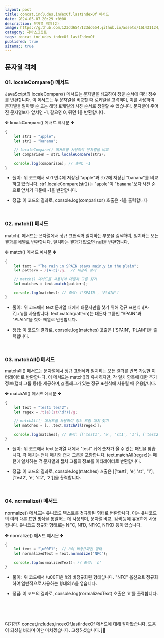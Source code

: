 ```yaml
---
layout: post
title: concat,includes,indexOf,lastIndexOf 메서드
date: 2024-05-07 20:29 +0900
description: 문자열 객체(2)
image: https://github.com/123dd654/123dd654.github.io/assets/161431124/88904778-f12e-4577-9ea7-92de2b04a1ee
category: 자바스크립트
tags: concat includes indexOf lastIndexOf
published: true
sitemap: true
---
```



## 문자열 객체<br />

### 01. localeCompare() 메서드             
JavaScript의 localeCompare() 메서드는 문자열을 비교하여 정렬 순서에 따라 정수를 반환합니다.
이 메서드는 두 문자열을 비교할 때 로케일을 고려하며, 이를 사용하여 문자열을 알파벳 순 또는 해당 로케일의 사전 순서로 정렬할 수 있습니다.
문자열이 주어진 문자열보다 앞서면 -1, 같으면 0, 뒤면 1을 반환합니다.

✤ localeCompare() 메서드 예시문 ✤

````javascript 
{
    let str1 = "apple";
    let str2 = "banana";

    // localeCompare() 메서드를 사용하여 문자열을 비교
    let comparison = str1.localeCompare(str2);

    console.log(comparison); // 출력: -1
}
````

* 풀이 :
위 코드에서 str1 변수에 저장된 "apple"과 str2에 저장된 "banana"를 비교하고 있습니다.
str1.localeCompare(str2)는 "apple"이 "banana"보다 사전 순으로 앞서기 때문에 -1을 반환합니다.

* 정답:
이 코드의 결과로, console.log(comparison) 호출은 -1을 출력합니다

<br />

### 02. match() 메서드            
match() 메서드는 문자열에서 정규 표현식과 일치하는 부분을 검색하여, 일치하는 모든 결과를 배열로 반환합니다.
일치하는 결과가 없으면 null을 반환합니다.

✤ match() 메서드 예시문 ✤

````javascript 
{
    let text = "The rain in SPAIN stays mainly in the plain";
    let pattern = /[A-Z]+/g;  // 대문자 찾기

    // match() 메서드를 사용하여 대문자 그룹 찾기
    let matches = text.match(pattern);

    console.log(matches); // 출력: ['SPAIN', 'PLAIN']
}
````

* 풀이 :
위 코드에서 text 문자열 내에서 대문자만을 찾기 위해 정규 표현식 /[A-Z]+/g를 사용합니다.
text.match(pattern)는 대문자 그룹인 "SPAIN"과 "PLAIN"을 찾아 배열로 반환합니다.

* 정답:
이 코드의 결과로, console.log(matches) 호출은 ['SPAIN', 'PLAIN']을 출력합니다.

<br />

### 03. matchAll() 메서드      
matchAll() 메서드는 문자열에서 정규 표현식과 일치하는 모든 결과를 반복 가능한 이터레이터로 반환합니다.
이 메서드는 match()와 유사하지만, 각 일치 항목에 대한 추가 정보(캡처 그룹 등)를 제공하며,
g 플래그가 있는 정규 표현식에 사용될 때 유용합니다.

✤ matchAll() 메서드 예시문 ✤

````javascript 
{
    let text = "test1 test2";
    let regex = /t(e)(st(\d?))/g;

    // matchAll() 메서드를 사용하여 정보 포함 매치 찾기
    let matches = [...text.matchAll(regex)];

    console.log(matches); // 출력: [['test1', 'e', 'st1', '1'], ['test2', 'e', 'st2', '2']]
}
````

* 풀이 :
위 코드에서 text 문자열 내에서 "test" 뒤에 숫자가 올 수 있는 패턴을 찾습니다. 각 매치는 전체 매치와 캡처 그룹을 포함합니다.
text.matchAll(regex)는 패턴에 일치하는 각 문자열과 캡처 그룹의 정보를 이터레이터로 반환합니다.

* 정답:
이 코드의 결과로, console.log(matches) 호출은 [['test1', 'e', 'st1', '1'], ['test2', 'e', 'st2', '2']]을 출력합니다.

<br />

### 04. normalize() 메서드           
normalize() 메서드는 유니코드 텍스트를 정규화된 형태로 변환합니다.
이는 유니코드의 여러 다른 표현 방식을 통일하는 데 사용되며, 문자열 비교, 검색 등에 유용하게 사용됩니다.
유니코드 정규화 형태로는 NFC, NFD, NFKC, NFKD 등이 있습니다.

✤ normalize() 메서드 예시문 ✤

````javascript 
{
    let text = "\u00F1";  // ñ의 비정규화된 형태
    let normalizedText = text.normalize("NFC");

    console.log(normalizedText); // 출력: 'ñ'
}
````

* 풀이 :
위 코드에서 \u00F1은 ñ의 비정규화된 형태입니다. "NFC" 옵션으로 정규화하여 일반적으로 사용하는 형태의 ñ을 얻습니다.

* 정답:
이 코드의 결과로, console.log(normalizedText) 호출은 'ñ'를 출력합니다.

<br />
<br />
<br />

여기까지 concat,includes,indexOf,lastIndexOf 메서드에 대해 알아봤습니다.
도움이 되셨길 바라며 이만 마치겠습니다.
고생하셨습니다.🫶😊